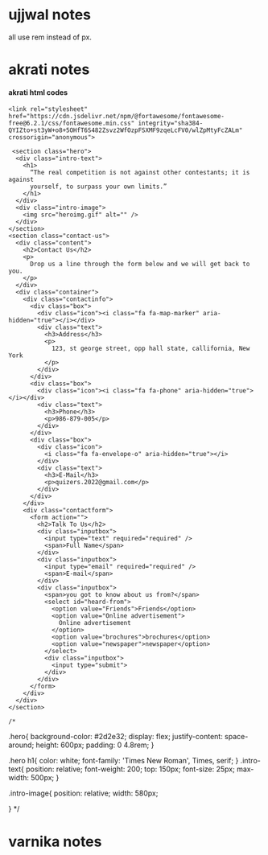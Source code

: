# ujjwal notes

all use rem instead of px.

# akrati notes

#### akrati html codes

    <link rel="stylesheet" href="https://cdn.jsdelivr.net/npm/@fortawesome/fontawesome-free@6.2.1/css/fontawesome.min.css" integrity="sha384-QYIZto+st3yW+o8+5OHfT6S482Zsvz2WfOzpFSXMF9zqeLcFV0/wlZpMtyFcZALm" crossorigin="anonymous">

     <section class="hero">
      <div class="intro-text">
        <h1>
          “The real competition is not against other contestants; it is against
          yourself, to surpass your own limits.”
        </h1>
      </div>
      <div class="intro-image">
        <img src="heroimg.gif" alt="" />
      </div>
    </section>
    <section class="contact-us">
      <div class="content">
        <h2>Contact Us</h2>
        <p>
          Drop us a line through the form below and we will get back to you.
        </p>
      </div>
      <div class="container">
        <div class="contactinfo">
          <div class="box">
            <div class="icon"><i class="fa fa-map-marker" aria-hidden="true"></i></div>
            <div class="text">
              <h3>Address</h3>
              <p>
                123, st george street, opp hall state, callifornia, New York
              </p>
            </div>
          </div>
          <div class="box">
            <div class="icon"><i class="fa fa-phone" aria-hidden="true"></i></div>
            <div class="text">
              <h3>Phone</h3>
              <p>986-879-005</p>
            </div>
          </div>
          <div class="box">
            <div class="icon">
              <i class="fa fa-envelope-o" aria-hidden="true"></i>
            </div>
            <div class="text">
              <h3>E-Mail</h3>
              <p>quizers.2022@gmail.com</p>
            </div>
          </div>
        </div>
        <div class="contactform">
          <form action="">
            <h2>Talk To Us</h2>
            <div class="inputbox">
              <input type="text" required="required" />
              <span>Full Name</span>
            </div>
            <div class="inputbox">
              <input type="email" required="required" />
              <span>E-mail</span>
            </div>
            <div class="inputbox">
              <span>you got to know about us from?</span>
              <select id="heard-from">
                <option value="Friends">Friends</option>
                <option value="Online advertisement">
                  Online advertisement
                </option>
                <option value="brochures">brochures</option>
                <option value="newspaper">newspaper</option>
              </select>
              <div class="inputbox">
                <input type="submit">
              </div>
            </div>
          </form>
        </div>
      </div>
    </section>

    /*

.hero{
background-color: #2d2e32;
display: flex;
justify-content: space-around;
height: 600px;
padding: 0 4.8rem;
}

.hero h1{
color: white;
font-family: 'Times New Roman', Times, serif;
}
.intro-text{
position: relative;
font-weight: 200;
top: 150px;
font-size: 25px;
max-width: 500px;
}

.intro-image{
position: relative;
width: 580px;

} \*/

<!-- <script>
      var typed = new Typed("#element", {
        strings: ["Graphic Designer", "Web Developer", "Web Designer."],
        typeSpeed: 50,
      });
    </script> -->

# varnika notes
